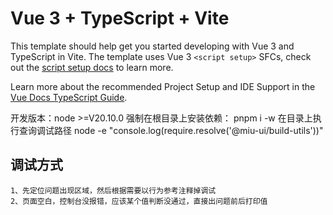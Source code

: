 # Vue 3 + TypeScript + Vite

This template should help get you started developing with Vue 3 and TypeScript in Vite. The template uses Vue 3 `<script setup>` SFCs, check out the [script setup docs](https://v3.vuejs.org/api/sfc-script-setup.html#sfc-script-setup) to learn more.

Learn more about the recommended Project Setup and IDE Support in the [Vue Docs TypeScript Guide](https://vuejs.org/guide/typescript/overview.html#project-setup).

开发版本：node >=V20.10.0
强制在根目录上安装依赖：
pnpm i -w <package-name>
在目录上执行查询调试路径
node -e "console.log(require.resolve('@miu-ui/build-utils'))"

## 调试方式

```
1、先定位问题出现区域，然后根据需要以行为参考注释掉调试
2、页面空白，控制台没报错，应该某个值判断没通过，直接出问题前后打印值
```
